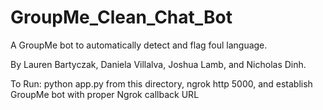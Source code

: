 # GroupMe_Clean_Chat_Bot
A GroupMe bot to automatically detect and flag foul language. 

By Lauren Bartyczak, Daniela Villalva, Joshua Lamb, and Nicholas Dinh.

To Run: 
python app.py from this directory, ngrok http 5000, and establish GroupMe bot with proper Ngrok callback URL
